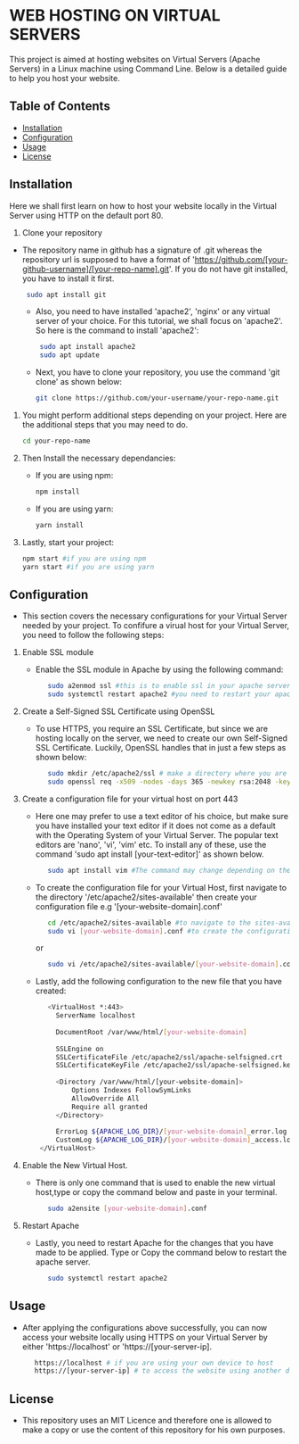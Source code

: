 # WEB HOSTING ON VIRTUAL SERVERS

This project is aimed at hosting websites on Virtual Servers (Apache Servers) in a Linux machine using Command Line. Below is a detailed guide to help you host your website.

## Table of Contents

- [Installation](#installation)
- [Configuration](#configuration)
- [Usage](#usage)
- [License](#license)

## Installation

Here we shall first learn on how to host your website locally in the Virtual Server using HTTP on the default port 80.

1. Clone your repository
- The repository name in github has a signature of .git whereas the repository url is supposed to have a format of 'https://github.com/[your-github-username]/[your-repo-name].git'.
  If you do not have git installed, you have to install it first.
     ```bash
      sudo apt install git
     ```
   - Also, you need to have installed 'apache2', 'nginx' or any virtual server of your choice. For this tutorial, we shall focus on 'apache2'. So here is the command to install 'apache2':
     ```bash
      sudo apt install apache2
      sudo apt update
     ```
     
   - Next, you have to clone your repository, you use the command 'git clone' as shown below:
      ```bash
      git clone https://github.com/your-username/your-repo-name.git
      ```
1. You might perform additional steps depending on your project. Here are the additional steps that you may need to do.
      ```bash
      cd your-repo-name
      ```
2. Then Install the necessary dependancies:
   - If you are using npm:
      ```bash
      npm install
      ```
   - If you are using yarn:
       ```bash
      yarn install
       ```

3. Lastly, start your project:
   ```bash
   npm start #if you are using npm
   yarn start #if you are using yarn
   ```

## Configuration
 - This section covers the necessary configurations for your Virtual Server needed by your project. To confifure a virual host for your Virtual Server, you need to follow the following steps:

1. Enable SSL module
      - Enable the SSL module in Apache by using the following command:
        ```bash
           sudo a2enmod ssl #this is to enable ssl in your apache server
           sudo systemctl restart apache2 #you need to restart your apache server for your changes to be applied
        ```
2. Create a Self-Signed SSL Certificate using OpenSSL
      - To use HTTPS, you require an SSL Certificate, but since we are hosting locally on the server, we need to create our own Self-Signed SSL Certificate. Luckily, OpenSSL handles that in just a few            steps as shown below:
         ```bash
            sudo mkdir /etc/apache2/ssl # make a directory where you are going to save your self-signed certificate
            sudo openssl req -x509 -nodes -days 365 -newkey rsa:2048 -keyout /etc/apache2/ssl/apache-selfsigned.key -out /etc/apache2/ssl/apache-selfsigned.crt # generate and save the SSL key
         ```
         
3. Create a configuration file for your virtual host on port 443
   - Here one may prefer to use a text editor of his choice, but make sure you have installed your text editor if it does not come as a default with the Operating System of your Virtual Server. The            popular text editors are 'nano', 'vi', 'vim' etc. To install any of these, use the command 'sudo apt install [your-text-editor]' as shown below.
     ```bash
        sudo apt install vim #The command may change depending on the Linux distro of your Virtual Server
     ```

   - To create the configuration file for your Virtual Host, first navigate to the directory '/etc/apache2/sites-available' then create your configuration file e.g '[your-website-domain].conf'
     ```bash
        cd /etc/apache2/sites-available #to navigate to the sites-available specific directory
        sudo vi [your-website-domain].conf #to create the configuration file using vi, you can use nano in place of vi
     ```

     or

     ```bash
        sudo vi /etc/apache2/sites-available/[your-website-domain].conf #create your configuration file in one command
      ```
   - Lastly, add the following configuration to the new file that you have created:
     ```bash
        <VirtualHost *:443>
          ServerName localhost
      
          DocumentRoot /var/www/html/[your-website-domain]
      
          SSLEngine on
          SSLCertificateFile /etc/apache2/ssl/apache-selfsigned.crt
          SSLCertificateKeyFile /etc/apache2/ssl/apache-selfsigned.key
      
          <Directory /var/www/html/[your-website-domain]>
              Options Indexes FollowSymLinks
              AllowOverride All
              Require all granted
          </Directory>
      
          ErrorLog ${APACHE_LOG_DIR}/[your-website-domain]_error.log
          CustomLog ${APACHE_LOG_DIR}/[your-website-domain]_access.log combined
      </VirtualHost>
     ```

4. Enable the New Virtual Host.
   - There is only one command that is used to enable the new virtual host,type or copy the command below and paste in your terminal.
     ```bash
        sudo a2ensite [your-website-domain].conf
      ```

5. Restart Apache
   - Lastly, you need to restart Apache for the changes that you have made to be applied. Type or Copy the command below to restart the apache server.
     ```bash
        sudo systemctl restart apache2
     ```

## Usage
   - After applying the configurations above successfully, you can now access your website locally using HTTPS on your Virtual Server by either 'https://localhost' or 'https://[your-server-ip].
     ```bash
        https://localhost # if you are using your own device to host
        https://[your-server-ip] # to access the website using another device
     ```
## License
  - This repository uses an MIT Licence and therefore one is allowed to make a copy or use the content of this repository for his own purposes.

      
  
